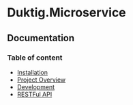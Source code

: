 # Duktig.Microservice
## Documentation 

### Table of content

- [Installation](install/Readme.md)
- [Project Overview](project_overview/Readme.md)
- [Development](development/Readme.md)
- [RESTFul API](api/Readme.md)
